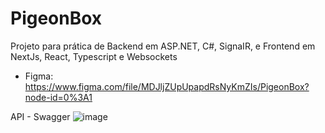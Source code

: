 # PigeonBox
Projeto para prática de Backend em ASP.NET, C#, SignaIR, e Frontend em NextJs, React, Typescript e Websockets

- Figma: https://www.figma.com/file/MDJljZUpUpapdRsNyKmZIs/PigeonBox?node-id=0%3A1

API - Swagger
![image](https://user-images.githubusercontent.com/80074114/215857502-081bd16c-c1da-4e6f-aeca-c6ba6050884e.png)
